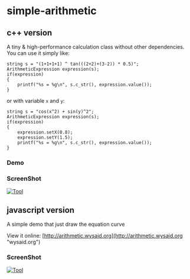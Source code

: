 # simple-arithmetic

## c++ version

A tiny & high-performance calculation class without other dependencies.  
You can use it simply like:
```
string s = "(1+1+1+1) ^ tan(((2+2)+(3-2)) * 0.5)";
ArithmeticExpression expression(s);
if(expression)
{
    printf("%s = %g\n", s.c_str(), expression.value());
}
```
or with variable `x` and `y`:
```
string s = "cos(x^2) + sin(y)^2";
ArithmeticExpression expression(s);
if(expression)
{
    expression.setX(0.8);
    expression.setY(1.5);
    printf("%s = %g\n", s.c_str(), expression.value());
}
```

### Demo

### ScreenShot

[![Tool](https://raw.githubusercontent.com/wysaid/simple-arithmetic/gh-pages/screenshot/screenshot2.png "wysaid")](http://arithmetic.wysaid.org)

## javascript version

A simple demo that just draw the equation curve

View it online: [http://arithmetic.wysaid.org](http://arithmetic.wysaid.org "wysaid.org")

### ScreenShot ##

[![Tool](https://raw.githubusercontent.com/wysaid/simple-arithmetic/gh-pages/screenshot/screenshot.jpg "wysaid")](http://arithmetic.wysaid.org)
